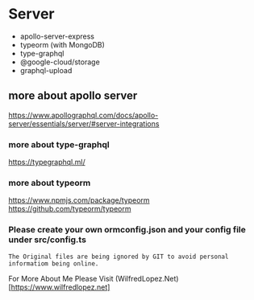 # Server

- apollo-server-express
- typeorm (with MongoDB)
- type-graphql
- @google-cloud/storage
- graphql-upload

## more about apollo server

https://www.apollographql.com/docs/apollo-server/essentials/server/#server-integrations

### more about type-graphql

https://typegraphql.ml/

### more about typeorm

https://www.npmjs.com/package/typeorm
https://github.com/typeorm/typeorm

### Please create your own ormconfig.json and your config file under src/config.ts

    The Original files are being ignored by GIT to avoid personal informatiom being online.

For More About Me Please Visit (WilfredLopez.Net)[https://www.wilfredlopez.net]
